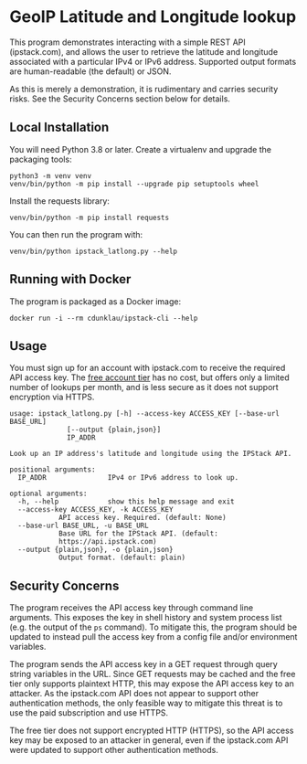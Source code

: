 # GeoIP Latitude and Longitude lookup

This program demonstrates interacting with a simple REST API (ipstack.com),
and allows the user to retrieve the latitude and longitude associated with a
particular IPv4 or IPv6 address. Supported output formats are human-readable
(the default) or JSON.

As this is merely a demonstration, it is rudimentary and carries security
risks. See the Security Concerns section below for details.

## Local Installation

You will need Python 3.8 or later. Create a virtualenv and upgrade the
packaging tools:

    python3 -m venv venv
    venv/bin/python -m pip install --upgrade pip setuptools wheel

Install the requests library:

    venv/bin/python -m pip install requests

You can then run the program with:

    venv/bin/python ipstack_latlong.py --help


## Running with Docker

The program is packaged as a Docker image:

    docker run -i --rm cdunklau/ipstack-cli --help


## Usage

You must sign up for an account with ipstack.com to receive the required API
access key. The [free account tier](https://ipstack.com/signup/free)
has no cost, but offers only a limited number of lookups per month, and is
less secure as it does not support encryption via HTTPS.

    usage: ipstack_latlong.py [-h] --access-key ACCESS_KEY [--base-url BASE_URL]
			      [--output {plain,json}]
			      IP_ADDR

    Look up an IP address's latitude and longitude using the IPStack API.

    positional arguments:
      IP_ADDR               IPv4 or IPv6 address to look up.

    optional arguments:
      -h, --help            show this help message and exit
      --access-key ACCESS_KEY, -k ACCESS_KEY
			    API access key. Required. (default: None)
      --base-url BASE_URL, -u BASE_URL
			    Base URL for the IPStack API. (default:
			    https://api.ipstack.com)
      --output {plain,json}, -o {plain,json}
			    Output format. (default: plain)

## Security Concerns

The program receives the API access key through command line arguments. This
exposes the key in shell history and system process list (e.g. the output of
the `ps` command). To mitigate this, the program should be updated to instead
pull the access key from a config file and/or environment variables.

The program sends the API access key in a GET request through query string
variables in the URL. Since GET requests may be cached and the free tier only
supports plaintext HTTP, this may expose the API access key to an attacker.
As the ipstack.com API does not appear to support other authentication
methods, the only feasible way to mitigate this threat is to use the paid
subscription and use HTTPS.

The free tier does not support encrypted HTTP (HTTPS), so the API access key
may be exposed to an attacker in general, even if the ipstack.com API were
updated to support other authentication methods.
